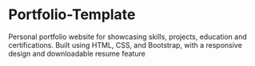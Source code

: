 # Portfolio-Template
 Personal portfolio website for showcasing skills, projects, education and certifications. Built using HTML, CSS, and Bootstrap, with a responsive design and downloadable resume feature
